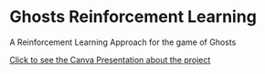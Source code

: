# Ghosts Reinforcement Learning
 A Reinforcement Learning Approach for the game of Ghosts
 
[Click to see the Canva Presentation about the project
](https://www.canva.com/design/DAGQ24_xGzA/P8zq_mkShCjRPgP7JWWwDQ/edit?utm_content=DAGQ24_xGzA&utm_campaign=designshare&utm_medium=link2&utm_source=sharebutton)
